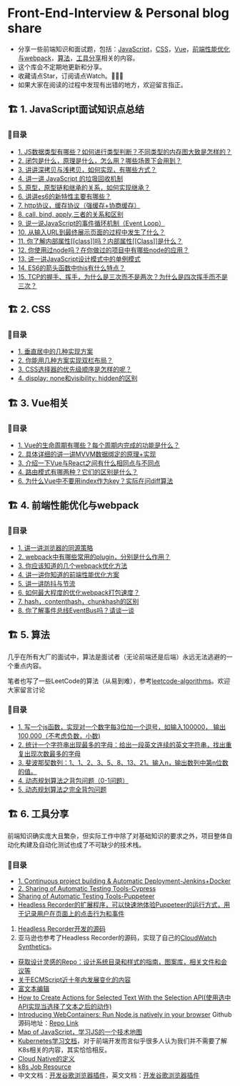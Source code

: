 # Front-End-Interview & Personal blog share

- 分享一些前端知识和面试题，包括：[JavaScript](#1-JavaScript面试知识点总结)，[CSS](#2-CSS)，[Vue](#3-Vue相关)，[前端性能优化与webpack](#4-前端性能优化与webpack)，[算法](#5-算法)，[工具分享](#6-项目构建)相关的内容。
- 这个库会不定期地更新和分享。
- 收藏请点Star，订阅请点Watch。👋👋👋
- 如果大家在阅读的过程中发现有出错的地方，欢迎留言指正。

## 🏗️ 1. JavaScript面试知识点总结
### 🚀目录

- [1. JS数据类型有哪些？如何进行类型判断？不同类型的内存图大致是怎样的？](https://github.com/Jessica-Jiang-92/Front-End-Knowledge-Share/blob/master/JavaScript%E9%9D%A2%E8%AF%95%E7%9F%A5%E8%AF%86%E7%82%B9%E6%80%BB%E7%BB%93/%E6%95%B0%E6%8D%AE%E7%B1%BB%E5%9E%8B%EF%BC%8C%E6%95%B0%E6%8D%AE%E5%86%85%E5%AD%98%E5%9B%BE%E7%AD%89%E7%AD%89.md)
- [2. 闭包是什么，原理是什么，怎么用？哪些场景下会用到？](https://github.com/Jessica-Jiang-92/Front-End-Knowledge-Share/blob/master/JavaScript%E9%9D%A2%E8%AF%95%E7%9F%A5%E8%AF%86%E7%82%B9%E6%80%BB%E7%BB%93/%E9%97%AD%E5%8C%85%E5%8E%9F%E7%90%86%E5%8F%8A%E4%BD%BF%E7%94%A8%E5%9C%BA%E6%99%AF.md)
- [3. 讲讲深拷贝与浅拷贝，如何实现，有哪些方式？](https://github.com/Jessica-Jiang-92/Front-End-Knowledge-Share/blob/master/JavaScript%E9%9D%A2%E8%AF%95%E7%9F%A5%E8%AF%86%E7%82%B9%E6%80%BB%E7%BB%93/%E6%B7%B1%E6%8B%B7%E8%B4%9D%2B%E6%B5%85%E6%8B%B7%E8%B4%9D.md)
- [4. 讲一讲 JavaScript 的垃圾回收机制](https://github.com/Jessica-Jiang-92/Front-End-Knowledge-Share/blob/master/JavaScript%E9%9D%A2%E8%AF%95%E7%9F%A5%E8%AF%86%E7%82%B9%E6%80%BB%E7%BB%93/JavaScript%E7%9A%84%E5%9E%83%E5%9C%BE%E5%9B%9E%E6%94%B6%E6%9C%BA%E5%88%B6.md)
- [5. 原型，原型链和继承的关系，如何实现继承？](https://github.com/Jessica-Jiang-92/Front-End-Knowledge-Share/blob/master/JavaScript%E9%9D%A2%E8%AF%95%E7%9F%A5%E8%AF%86%E7%82%B9%E6%80%BB%E7%BB%93/%E5%8E%9F%E5%9E%8B%2B%E5%8E%9F%E5%9E%8B%E9%93%BE%2B%E7%BB%A7%E6%89%BF.md)
- [6. 讲讲es6的新特性主要有哪些？](https://github.com/Jessica-Jiang-92/Front-End-Knowledge-Share/blob/master/JavaScript%E9%9D%A2%E8%AF%95%E7%9F%A5%E8%AF%86%E7%82%B9%E6%80%BB%E7%BB%93/ES6%E7%9A%84%E6%96%B0%E7%89%B9%E6%80%A7.md)
- [7. http协议，缓存协议（强缓存+协商缓存）](https://github.com/Jessica-Jiang-92/Front-End-Knowledge-Share/blob/master/JavaScript%E9%9D%A2%E8%AF%95%E7%9F%A5%E8%AF%86%E7%82%B9%E6%80%BB%E7%BB%93/http%E5%8D%8F%E8%AE%AE%2B%E7%BC%93%E5%AD%98%E5%8D%8F%E8%AE%AE.md)
- [8. call, bind, apply,三者的关系和区别](https://github.com/Jessica-Jiang-92/Front-End-Knowledge-Share/blob/master/JavaScript%E9%9D%A2%E8%AF%95%E7%9F%A5%E8%AF%86%E7%82%B9%E6%80%BB%E7%BB%93/call%2Cbind%2Capply%E4%B8%89%E8%80%85%E7%9A%84%E5%85%B3%E7%B3%BB%E5%92%8C%E5%8C%BA%E5%88%AB.md)
- [9. 说一说JavaScript的事件循环机制（Event Loop）](https://github.com/Jessica-Jiang-92/Front-End-Knowledge-Share/blob/master/JavaScript%E9%9D%A2%E8%AF%95%E7%9F%A5%E8%AF%86%E7%82%B9%E6%80%BB%E7%BB%93/%E4%BA%8B%E4%BB%B6%E5%BE%AA%E7%8E%AF%E6%9C%BA%E5%88%B6.md)
- [10. 从输入URL到最终展示页面的过程中发生了什么？](https://github.com/Jessica-Jiang-92/Front-End-Knowledge-Share/blob/master/JavaScript%E9%9D%A2%E8%AF%95%E7%9F%A5%E8%AF%86%E7%82%B9%E6%80%BB%E7%BB%93/%E4%BB%8E%E8%BE%93%E5%85%A5URL%E5%88%B0%E6%9C%80%E7%BB%88%E5%B1%95%E7%A4%BA%E9%A1%B5%E9%9D%A2%E7%9A%84%E8%BF%87%E7%A8%8B%E4%B8%AD%E5%8F%91%E7%94%9F%E4%BA%86%E4%BB%80%E4%B9%88.md)
- [11. 你了解内部属性[[class]]吗？内部属性[[Class]]是什么？](https://github.com/Jessica-Jiang-92/Front-End-Knowledge-Share/blob/master/JavaScript%E9%9D%A2%E8%AF%95%E7%9F%A5%E8%AF%86%E7%82%B9%E6%80%BB%E7%BB%93/%E5%86%85%E9%83%A8%E5%B1%9E%E6%80%A7%5B%5BClass%5D%5D.md)
- [12. 你使用过node吗？在你做过的项目中有哪些node的应用？](https://github.com/Jessica-Jiang-92/Front-End-Knowledge-Share/blob/master/JavaScript%E9%9D%A2%E8%AF%95%E7%9F%A5%E8%AF%86%E7%82%B9%E6%80%BB%E7%BB%93/%E4%BD%BF%E7%94%A8%E8%BF%87node%E5%90%97%EF%BC%9F%E9%A1%B9%E7%9B%AE%E4%B8%AD%E6%9C%89%E5%93%AA%E4%BA%9Bnode%E7%9A%84%E5%BA%94%E7%94%A8.md)
- [13. 讲一讲JavaScript设计模式中的单例模式](https://github.com/Jessica-Jiang-92/Front-End-Knowledge-Share/blob/master/JavaScript%E9%9D%A2%E8%AF%95%E7%9F%A5%E8%AF%86%E7%82%B9%E6%80%BB%E7%BB%93/JavaScript%E8%AE%BE%E8%AE%A1%E6%A8%A1%E5%BC%8F%E4%B8%AD%E7%9A%84%E5%8D%95%E4%BE%8B%E6%A8%A1%E5%BC%8F.md)
- [14. ES6的箭头函数中this有什么特点？](https://github.com/Jessica-Jiang-92/Front-End-Knowledge-Share/blob/master/JavaScript%E9%9D%A2%E8%AF%95%E7%9F%A5%E8%AF%86%E7%82%B9%E6%80%BB%E7%BB%93/ES6%E4%B8%AD%E7%AE%AD%E5%A4%B4%E5%87%BD%E6%95%B0this%E6%9C%89%E4%BB%80%E4%B9%88%E7%89%B9%E7%82%B9%EF%BC%9F.md)
- [15. TCP的握手、挥手，为什么是三次而不是两次？为什么是四次挥手而不是三次？](https://github.com/Jessica-Jiang-92/Front-End-Knowledge-Share/blob/master/JavaScript%E9%9D%A2%E8%AF%95%E7%9F%A5%E8%AF%86%E7%82%B9%E6%80%BB%E7%BB%93/TCP-Handshake-and-Waved.md)

## 🏗️ 2. CSS

### 🚀目录

- [1. 垂直居中的几种实现方案 ](https://github.com/Jessica-Jiang-92/Front-End-Knowledge-Share/blob/master/CSS%E7%9B%B8%E5%85%B3/%E5%9E%82%E7%9B%B4%E5%B1%85%E4%B8%AD%E7%9A%84%E5%AE%9E%E7%8E%B0%E6%96%B9%E6%A1%88.md)
- [2. 你能用几种方案实现双栏布局？](https://github.com/Jessica-Jiang-92/Front-End-Knowledge-Share/blob/master/CSS%E7%9B%B8%E5%85%B3/%E5%8F%8C%E6%A0%8F%E5%B8%83%E5%B1%80.md)
- [3. CSS选择器的优先级顺序是怎样的呢？](https://github.com/Jessica-Jiang-92/Front-End-Knowledge-Share/blob/master/CSS%E7%9B%B8%E5%85%B3/%E9%80%89%E6%8B%A9%E5%99%A8%E7%9A%84%E4%BC%98%E5%85%88%E7%BA%A7%E9%A1%BA%E5%BA%8F.md)
- [4. display: none和visibility: hidden的区别](https://github.com/Jessica-Jiang-92/Front-End-Knowledge-Share/blob/master/CSS%E7%9B%B8%E5%85%B3/display:%20none%E5%92%8Cvisibility:%20hidden%E7%9A%84%E5%8C%BA%E5%88%AB.md)

## 🏗️ 3. Vue相关

### 🚀目录
- [1. Vue的生命周期有哪些？每个周期内完成的功能是什么？](https://github.com/Jessica-Jiang-92/Front-End-Knowledge-Share/blob/master/Vue%E7%9B%B8%E5%85%B3/%E7%94%9F%E5%91%BD%E5%91%A8%E6%9C%9F%E5%8F%8A%E5%8A%9F%E8%83%BD.md)
- [2. 具体详细的讲一讲MVVM数据绑定的原理+实现](https://github.com/Jessica-Jiang-92/Front-End-Knowledge-Share/blob/master/Vue%E7%9B%B8%E5%85%B3/MVVM%E5%8E%9F%E7%90%86%E5%8F%8A%E5%AE%9E%E7%8E%B0.md)
- [3. 介绍一下Vue与React之间有什么相同点与不同点](https://github.com/Jessica-Jiang-92/Front-End-Knowledge-Share/blob/master/Vue%E7%9B%B8%E5%85%B3/%E4%BB%8B%E7%BB%8D%E4%B8%80%E4%B8%8BVue%E4%B8%8EReact%E4%B9%8B%E9%97%B4%E6%9C%89%E4%BB%80%E4%B9%88%E7%9B%B8%E5%90%8C%E7%82%B9%E4%B8%8E%E4%B8%8D%E5%90%8C%E7%82%B9.md)
- [4. 路由模式有哪两种？它们的区别是什么？](https://github.com/Jessica-Jiang-92/Front-End-Knowledge-Share/blob/master/Vue%E7%9B%B8%E5%85%B3/%E8%B7%AF%E7%94%B1%E6%A8%A1%E5%BC%8F%E6%9C%89%E5%93%AA%E4%B8%A4%E7%A7%8D%EF%BC%9F%E5%AE%83%E4%BB%AC%E7%9A%84%E5%8C%BA%E5%88%AB%E6%98%AF%E4%BB%80%E4%B9%88%EF%BC%9F.md)
- [6. 为什么Vue中不要用index作为key？实际在问diff算法](https://github.com/Jessica-Jiang-92/Front-End-Knowledge-Share/blob/master/Vue%E7%9B%B8%E5%85%B3/%E4%B8%BA%E4%BB%80%E4%B9%88Vue%E4%B8%AD%E4%B8%8D%E8%A6%81%E7%94%A8index%E4%BD%9C%E4%B8%BAkey%EF%BC%9F%E5%AE%9E%E9%99%85%E5%9C%A8%E9%97%AEdiff%E7%AE%97%E6%B3%95%20.md)

## 🏗️ 4. 前端性能优化与webpack

### 🚀目录

- [1. 讲一讲浏览器的同源策略](https://github.com/Jessica-Jiang-92/Front-End-Knowledge-Share/blob/master/%E5%89%8D%E7%AB%AF%E6%80%A7%E8%83%BD%E4%BC%98%E5%8C%96%E4%B8%8Ewebpack/same-origin-policy.md)
- [2. webpack中有哪些常用的plugin，分别是什么作用？](https://github.com/Jessica-Jiang-92/Front-End-Knowledge-Share/blob/master/%E5%89%8D%E7%AB%AF%E6%80%A7%E8%83%BD%E4%BC%98%E5%8C%96%E4%B8%8Ewebpack/webpack-plugins.md)
- [3. 你应该知道的几个webpack优化方法](https://github.com/Jessica-Jiang-92/Front-End-Knowledge-Share/blob/master/%E5%89%8D%E7%AB%AF%E6%80%A7%E8%83%BD%E4%BC%98%E5%8C%96%E4%B8%8Ewebpack/webpack-optimize.md)
- [4. 讲一讲你知道的前端性能优化方案](https://github.com/Jessica-Jiang-92/Front-End-Knowledge-Share/blob/master/%E5%89%8D%E7%AB%AF%E6%80%A7%E8%83%BD%E4%BC%98%E5%8C%96%E4%B8%8Ewebpack/performance-optimize.md)
- [5. 讲一讲防抖与节流](https://github.com/Jessica-Jiang-92/Front-End-Knowledge-Share/blob/master/%E5%89%8D%E7%AB%AF%E6%80%A7%E8%83%BD%E4%BC%98%E5%8C%96%E4%B8%8Ewebpack/shaking-and-throttle.md)
- [6. 如何最大程度的优化webpack打包速度？]()
- [7. hash，contenthash，chunkhash的区别]()
- [8. 你了解事件总线EventBus吗？请谈一谈](https://github.com/Jessica-Jiang-92/Front-End-Knowledge-Share/blob/master/%E5%89%8D%E7%AB%AF%E6%80%A7%E8%83%BD%E4%BC%98%E5%8C%96%E4%B8%8Ewebpack/EventBus.md)


## 🏗️ 5. 算法

几乎在所有大厂的面试中，算法是面试者（无论前端还是后端）永远无法逃避的一个重点内容。

笔者也写了一些LeetCode的算法（从易到难），参考[leetcode-algorithms](https://github.com/Jessica-Jiang-92/leetcode-algorithms)。欢迎大家留言讨论

### 🚀目录

- [1. 写一个js函数，实现对一个数字每3位加一个逗号，如输入100000， 输出100,000（不考虑负数，小数)](https://github.com/Jessica-Jiang-92/Front-End-Knowledge-Share/blob/master/%E7%AE%97%E6%B3%95/%E5%AE%9E%E7%8E%B0%E5%AF%B9%E6%95%B0%E5%AD%97%E6%AF%8F3%E4%BD%8D%E5%8A%A0%E4%B8%80%E4%B8%AA%E9%80%97%E5%8F%B7.md)
- [2. 统计一个字符串出现最多的字母：给出一段英文连续的英文字符串，找出重复出现次数最多的字母](https://github.com/Jessica-Jiang-92/Front-End-Knowledge-Share/blob/master/%E7%AE%97%E6%B3%95/%E7%BB%9F%E8%AE%A1%E4%B8%80%E4%B8%AA%E5%AD%97%E7%AC%A6%E4%B8%B2%E5%87%BA%E7%8E%B0%E6%9C%80%E5%A4%9A%E7%9A%84%E5%AD%97%E6%AF%8D.md)
- [3. 斐波那契数列：1、1、2、3、5、8、13、21。输入n，输出数列中第n位数的值。](https://github.com/Jessica-Jiang-92/Front-End-Knowledge-Share/blob/master/%E7%AE%97%E6%B3%95/fibonacci.md)
- [4. 动态规划算法之背包问题（0-1问题）](https://github.com/Jessica-Jiang-92/Front-End-Knowledge-Share/blob/master/%E7%AE%97%E6%B3%95/Backpack-Problem(0-1-problem).md)
- [5. 动态规划算法之完全背包问题](https://github.com/Jessica-Jiang-92/Front-End-Knowledge-Share/blob/master/%E7%AE%97%E6%B3%95/Complete-Backpack-Problem.md)

## 🏗️ 6. 工具分享

前端知识确实庞大且繁杂，但实际工作中除了对基础知识的要求之外，项目整体自动化构建及自动化测试也成了不可缺少的技术栈。

### 🚀目录

- [1. Continuous project building & Automatic Deployment-Jenkins+Docker](https://github.com/Jessica-Jiang-92/Front-End-Knowledge-Share/blob/master/%E5%AE%9E%E7%94%A8%E5%B7%A5%E5%85%B7/Continuous%20project%20building%20%26%20Automatic%20Deployment-Jenkins%2BDocker.md)
- [2. Sharing of Automatic Testing Tools-Cypress](https://github.com/Jessica-Jiang-92/Front-End-Knowledge-Share/blob/master/%E5%AE%9E%E7%94%A8%E5%B7%A5%E5%85%B7/Sharing%20of%20Automatic%20Testing%20Tools-Cypress.md)
- [Sharing of Automatic Testing Tools-Puppeteer]()
- [Headless Recorder的扩展程序，可以快速地体验Puppeteer的运行方式，用于记录用户在页面上的点击行为和事件](https://chrome.google.com/webstore/detail/headless-recorder/djeegiggegleadkkbgopoonhjimgehda)
1. [Headless Recorder开发的源码](https://github.com/checkly/headless-recorder)
2. 亚马逊也参考了Headless Recorder的源码，实现了自己的[CloudWatch Synthetics](https://docs.aws.amazon.com/zh_cn/AmazonCloudWatch/latest/monitoring/CloudWatch_Synthetics_Canaries_Recorder.html)。
- [获取设计灵感的Repo：设计系统目录和样式的指南，图案库，相关文件和会议等](https://designsystemsrepo.com/design-systems)
- [关于ECMScript近十年内发展变化的内容](https://turriate.com/articles/modern-javascript-everything-you-missed-over-10-years)
- [富文本编辑](https://www.smashingmagazine.com/2021/05/building-wysiwyg-editor-javascript-slatejs/)
- [How to Create Actions for Selected Text With the Selection API(使用选中API实现当选择了文本之后的动作)](https://css-tricks.com/how-to-create-actions-for-selected-text-with-the-selection-api/)
- [Introducing WebContainers: Run Node.js natively in your browser](https://blog.stackblitz.com/posts/introducing-webcontainers/)
Github源码地址：[Repo Link](https://github.com/stackblitz/webcontainer-core/blob/main/Supported_frameworks.md)
- [Map of JavaScript，学习JS的一个技术地图](https://github.com/mechaniac/Map-of-Javascript)
- [Kubernetes学习文档](https://kubernetes.io/docs/home/)，对于前端开发而言似乎很多人认为我们并不需要了解K8s相关的内容，其实恰恰相反。
- [Cloud Native的定义](https://github.com/cncf/toc/blob/main/DEFINITION.md)
- [k8s Job Resource](https://kubernetes.io/docs/concepts/workloads/controllers/job/)
- 中文文档：[开发谷歌浏览器插件](https://open.chrome.360.cn/extension_dev/manifest.html)，英文文档：[开发谷歌浏览器插件](https://developer.chrome.com/docs/extensions/mv3/getstarted/)

